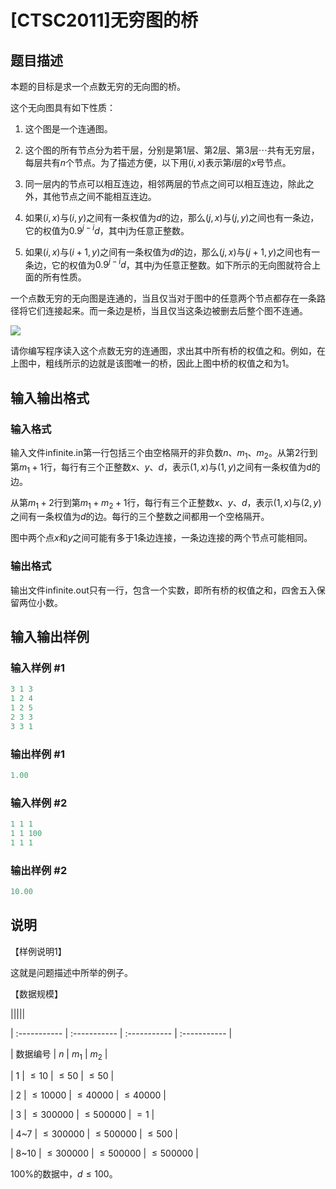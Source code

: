 # [CTSC2011]无穷图的桥

## 题目描述

本题的目标是求一个点数无穷的无向图的桥。

这个无向图具有如下性质：

1. 这个图是一个连通图。

2. 这个图的所有节点分为若干层，分别是第$1$层、第$2$层、第$3$层$\cdots$共有无穷层，每层共有$n$个节点。为了描述方便，以下用$(i, x)$表示第$i$层的$x$号节点。

3. 同一层内的节点可以相互连边，相邻两层的节点之间可以相互连边，除此之外，其他节点之间不能相互连边。

4. 如果$(i, x)$与$(i, y)$之间有一条权值为$d$的边，那么$(j, x)$与$(j, y)$之间也有一条边，它的权值为$0.9^{j-i}d$，其中j为任意正整数。

5. 如果$(i, x)$与$(i + 1, y)$之间有一条权值为$d$的边，那么$(j, x)$与$(j+1, y)$之间也有一条边，它的权值为$0.9^{j-i}d$，其中$j$为任意正整数。如下所示的无向图就符合上面的所有性质。

一个点数无穷的无向图是连通的，当且仅当对于图中的任意两个节点都存在一条路径将它们连接起来。而一条边是桥，当且仅当这条边被删去后整个图不连通。

![](https://cdn.luogu.com.cn/upload/pic/18051.png )

请你编写程序读入这个点数无穷的连通图，求出其中所有桥的权值之和。例如，在上图中，粗线所示的边就是该图唯一的桥，因此上图中桥的权值之和为$1$。

## 输入输出格式

### 输入格式

输入文件infinite.in第一行包括三个由空格隔开的非负数$n$、$m_1$、$m_2$。从第$2$行到第$m_1+ 1$行，每行有三个正整数$x$、$y$、$d$，表示$(1, x)$与$(1, y)$之间有一条权值为d的边。

从第$m_1+ 2$行到第$m_1+ m_2+ 1$行，每行有三个正整数$x$、$y$、$d$，表示$(1, x)$与$(2, y)$之间有一条权值为$d$的边。每行的三个整数之间都用一个空格隔开。

图中两个点$x$和$y$之间可能有多于$1$条边连接，一条边连接的两个节点可能相同。

### 输出格式

输出文件infinite.out只有一行，包含一个实数，即所有桥的权值之和，四舍五入保留两位小数。

## 输入输出样例

### 输入样例 #1

```cpp
3 1 3
1 2 4
1 2 5
2 3 3
3 3 1
```


### 输出样例 #1

```cpp
1.00
```


### 输入样例 #2

```cpp
1 1 1
1 1 100
1 1 1
```


### 输出样例 #2

```cpp
10.00
```


## 说明

【样例说明1】

这就是问题描述中所举的例子。

【数据规模】

|||||

| :----------- | :----------- | :----------- | :----------- |

| 数据编号 | $n$ | $m_1$ | $m_2$ |

| 1 | $\leq10$ | $\leq50$ | $\leq50$ |

| 2 | $\leq10000$ | $\leq40000$ | $\leq40000$ |

| 3 | $\leq300000$ | $\leq500000$ | $=1$ |

| 4~7 | $\leq300000$ | $\leq500000$ | $\leq500$ |

| 8~10 | $\leq300000$ | $\leq500000$ | $\leq500000$ |

100%的数据中，$d\leq 100$。

